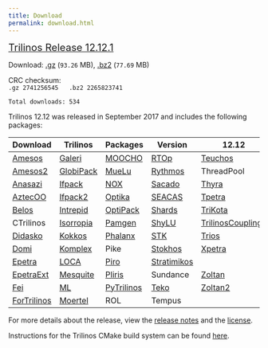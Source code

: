 ```yaml
---
title: Download
permalink: download.html
---
```


<span style="text-decoration: underline;"><span style="font-size: 20px;">Trilinos Release 12.12.1</span></span>

<p>Download: <a href="http://trilinos.csbsju.edu/download/files/trilinos-12.12.1-Source.tar.gz" class="downloadLink" name="Trilinos 12.12">.gz</a> (<code>93.26</code> MB),
<a href="http://trilinos.csbsju.edu/download/files/trilinos-12.12.1-Source.tar.bz2" class="downloadLink" name="Trilinos 12.12">.bz2</a> (<code>77.69</code> MB)</p>

CRC checksum:  
`.gz 2741256545  
.bz2 2265823741  
`

`Total downloads: 534`

Trilinos 12.12 was released in September 2017 and includes the following packages:

Download  | Trilinos | Packages | Version | 12.12
------ | ------ | ------ | -------- | ----------
[Amesos](amesos.html "Amesos") | [Galeri](galeri.html "Galeri") | [MOOCHO](moocho.html "MOOCHO") | [RTOp](rtop.html "RTOp") | [Teuchos](teuchos.html "Teuchos")
[Amesos2](amesos2.html "Amesos2") | [GlobiPack](globipack.html "GlobiPack") | [MueLu](muelu.html "MueLu") | [Rythmos](rythmos.html "Rythmos") | ThreadPool
[Anasazi](anasazi.html "Anasazi") | [Ifpack](ifpack.html "IFPACK") | [NOX](nox_and_loca.html "NOX and LOCA") | [Sacado](sacado.html "Sacado") | [Thyra](thyra.html "Thyra")
[AztecOO](aztecoo.html "AztecOO") | [Ifpack2](ifpack2.html "Ifpack2") | [Optika](optika.html "Optika") | [SEACAS](http:.html.htmltrilinos.sandia.gov.htmlpackages.htmlseacas "SEACAS") | [Tpetra](tpetra.html "Tpetra")
[Belos](belos.html "Belos") | [Intrepid](intrepid.html "Intrepid") | [OptiPack](optipack.html "OptiPack") | [Shards](shards.html "Shards") | [TriKota](trikota.html "TriKota")
CTrilinos | [Isorropia](isorropia.html "Isorropia") | [Pamgen](pamgen.html "PAMGEN") | [ShyLU](shylu.html "ShyLU") | [TrilinosCouplings](trilinoscouplings.html "Trilinos Couplings")
[Didasko](didasko.html "Didasko") | [Kokkos](kokkos.html "Kokkos") | [Phalanx](phalanx.html "Phalanx") | [STK](stk.html "STK") | [Trios](trios.html "Trios")
[Domi](domi.html) | [Komplex](komplex.html "Komplex") | Pike | [Stokhos](stokhos.html "Stokhos") | [Xpetra](xpetra.html "Xpetra") | [Triutils](triutils.html "TriUtils")
[Epetra](epetra.html "Epetra") | [LOCA](nox_and_loca.html "NOX and LOCA") | [Piro](piro.html "Piro") | [Stratimikos](stratimikos.html "Stratimikos") | 
[EpetraExt](epetraext.html "EpetraExt") | [Mesquite](mesquite.html "Mesquite") | [Pliris](pliris.html "Pliris") | Sundance | [Zoltan](zoltan.html "Zoltan")
[Fei](fei.html "Fei") | [ML](ml.html "ML") | [PyTrilinos](pytrilinos.html "PyTrilinos") | [Teko](teko.html "Teko") | [Zoltan2](zoltan2.html "Zoltan2")
[ForTrilinos](fortrilinos.html "ForTrilinos") | [Moertel](moertel.html "Moertel") | ROL | Tempus 

For more details about the release, view the [release notes](http://trilinos.org/oldsite/release_notes-12.12.html) and the [license](license.html).

Instructions for the Trilinos CMake build system can be found [here](http://trilinos.org/docs/files/TrilinosBuildReference.html).
